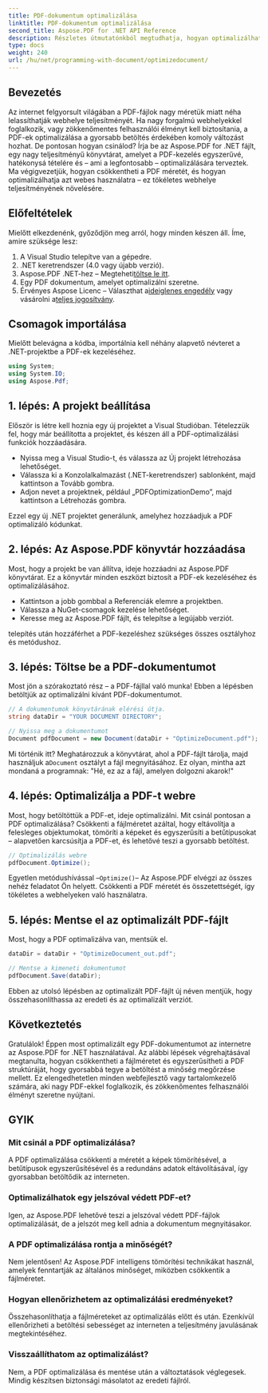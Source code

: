 ```yaml
---
title: PDF-dokumentum optimalizálása
linktitle: PDF-dokumentum optimalizálása
second_title: Aspose.PDF for .NET API Reference
description: Részletes útmutatónkból megtudhatja, hogyan optimalizálhat PDF dokumentumokat az Aspose.PDF for .NET használatával. Növelje a webes teljesítményt a fájlméret és a bonyolultság csökkentésével.
type: docs
weight: 240
url: /hu/net/programming-with-document/optimizedocument/
---
```

## Bevezetés

Az internet felgyorsult világában a PDF-fájlok nagy méretük miatt néha lelassíthatják webhelye teljesítményét. Ha nagy forgalmú webhelyekkel foglalkozik, vagy zökkenőmentes felhasználói élményt kell biztosítania, a PDF-ek optimalizálása a gyorsabb betöltés érdekében komoly változást hozhat. De pontosan hogyan csinálod? Írja be az Aspose.PDF for .NET fájlt, egy nagy teljesítményű könyvtárat, amelyet a PDF-kezelés egyszerűvé, hatékonysá tételére és – ami a legfontosabb – optimalizálására terveztek. Ma végigvezetjük, hogyan csökkentheti a PDF méretét, és hogyan optimalizálhatja azt webes használatra – ez tökéletes webhelye teljesítményének növelésére.

## Előfeltételek

Mielőtt elkezdenénk, győződjön meg arról, hogy minden készen áll. Íme, amire szüksége lesz:

1. A Visual Studio telepítve van a gépedre.
2. .NET keretrendszer (4.0 vagy újabb verzió).
3.  Aspose.PDF .NET-hez – Megteheti[töltse le itt](https://releases.aspose.com/pdf/net/).
4. Egy PDF dokumentum, amelyet optimalizálni szeretne.
5. Érvényes Aspose Licenc – Választhat a[ideiglenes engedély](https://purchase.aspose.com/temporary-license/) vagy vásárolni a[teljes jogosítvány](https://purchase.aspose.com/buy).

## Csomagok importálása

Mielőtt belevágna a kódba, importálnia kell néhány alapvető névteret a .NET-projektbe a PDF-ek kezeléséhez.

```csharp
using System;
using System.IO;
using Aspose.Pdf;
```

## 1. lépés: A projekt beállítása

Először is létre kell hoznia egy új projektet a Visual Studióban. Tételezzük fel, hogy már beállította a projektet, és készen áll a PDF-optimalizálási funkciók hozzáadására.

- Nyissa meg a Visual Studio-t, és válassza az Új projekt létrehozása lehetőséget.
- Válassza ki a Konzolalkalmazást (.NET-keretrendszer) sablonként, majd kattintson a Tovább gombra.
- Adjon nevet a projektnek, például „PDFOptimizationDemo”, majd kattintson a Létrehozás gombra.

Ezzel egy új .NET projektet generálunk, amelyhez hozzáadjuk a PDF optimalizáló kódunkat.

## 2. lépés: Az Aspose.PDF könyvtár hozzáadása

Most, hogy a projekt be van állítva, ideje hozzáadni az Aspose.PDF könyvtárat. Ez a könyvtár minden eszközt biztosít a PDF-ek kezeléséhez és optimalizálásához. 

- Kattintson a jobb gombbal a Referenciák elemre a projektben.
- Válassza a NuGet-csomagok kezelése lehetőséget.
- Keresse meg az Aspose.PDF fájlt, és telepítse a legújabb verziót.

telepítés után hozzáférhet a PDF-kezeléshez szükséges összes osztályhoz és metódushoz.

## 3. lépés: Töltse be a PDF-dokumentumot

Most jön a szórakoztató rész – a PDF-fájllal való munka! Ebben a lépésben betöltjük az optimalizálni kívánt PDF-dokumentumot.

```csharp
// A dokumentumok könyvtárának elérési útja.
string dataDir = "YOUR DOCUMENT DIRECTORY";

// Nyissa meg a dokumentumot
Document pdfDocument = new Document(dataDir + "OptimizeDocument.pdf");
```

 Mi történik itt? Meghatározzuk a könyvtárat, ahol a PDF-fájlt tárolja, majd használjuk a`Document` osztályt a fájl megnyitásához. Ez olyan, mintha azt mondaná a programnak: "Hé, ez az a fájl, amelyen dolgozni akarok!"

## 4. lépés: Optimalizálja a PDF-t webre

Most, hogy betöltöttük a PDF-et, ideje optimalizálni. Mit csinál pontosan a PDF optimalizálása? Csökkenti a fájlméretet azáltal, hogy eltávolítja a felesleges objektumokat, tömöríti a képeket és egyszerűsíti a betűtípusokat – alapvetően karcsúsítja a PDF-et, és lehetővé teszi a gyorsabb betöltést.

```csharp
// Optimalizálás webre
pdfDocument.Optimize();
```

Egyetlen metódushívással –`Optimize()`– Az Aspose.PDF elvégzi az összes nehéz feladatot Ön helyett. Csökkenti a PDF méretét és összetettségét, így tökéletes a webhelyeken való használatra.

## 5. lépés: Mentse el az optimalizált PDF-fájlt

Most, hogy a PDF optimalizálva van, mentsük el.

```csharp
dataDir = dataDir + "OptimizeDocument_out.pdf";

// Mentse a kimeneti dokumentumot
pdfDocument.Save(dataDir);
```

Ebben az utolsó lépésben az optimalizált PDF-fájlt új néven mentjük, hogy összehasonlíthassa az eredeti és az optimalizált verziót.

## Következtetés

Gratulálok! Éppen most optimalizált egy PDF-dokumentumot az internetre az Aspose.PDF for .NET használatával. Az alábbi lépések végrehajtásával megtanulta, hogyan csökkentheti a fájlméretet és egyszerűsítheti a PDF struktúráját, hogy gyorsabbá tegye a betöltést a minőség megőrzése mellett. Ez elengedhetetlen minden webfejlesztő vagy tartalomkezelő számára, aki nagy PDF-ekkel foglalkozik, és zökkenőmentes felhasználói élményt szeretne nyújtani.

## GYIK

### Mit csinál a PDF optimalizálása?
A PDF optimalizálása csökkenti a méretét a képek tömörítésével, a betűtípusok egyszerűsítésével és a redundáns adatok eltávolításával, így gyorsabban betöltődik az interneten.

### Optimalizálhatok egy jelszóval védett PDF-et?
Igen, az Aspose.PDF lehetővé teszi a jelszóval védett PDF-fájlok optimalizálását, de a jelszót meg kell adnia a dokumentum megnyitásakor.

### A PDF optimalizálása rontja a minőségét?
Nem jelentősen! Az Aspose.PDF intelligens tömörítési technikákat használ, amelyek fenntartják az általános minőséget, miközben csökkentik a fájlméretet.

### Hogyan ellenőrizhetem az optimalizálási eredményeket?
Összehasonlíthatja a fájlméreteket az optimalizálás előtt és után. Ezenkívül ellenőrizheti a betöltési sebességet az interneten a teljesítmény javulásának megtekintéséhez.

### Visszaállíthatom az optimalizálást?
Nem, a PDF optimalizálása és mentése után a változtatások véglegesek. Mindig készítsen biztonsági másolatot az eredeti fájlról.